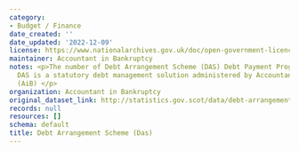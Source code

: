 ```yaml
---
category:
- Budget / Finance
date_created: ''
date_updated: '2022-12-09'
license: https://www.nationalarchives.gov.uk/doc/open-government-licence/version/3/
maintainer: Accountant in Bankruptcy
notes: <p>The number of Debt Arrangement Scheme (DAS) Debt Payment Programmes approved.
  DAS is a statutory debt management solution administered by Accountant in Bankruptcy
  (AiB) </p>
organization: Accountant in Bankruptcy
original_dataset_link: http://statistics.gov.scot/data/debt-arrangement-scheme-das
records: null
resources: []
schema: default
title: Debt Arrangement Scheme (Das)
---
```

